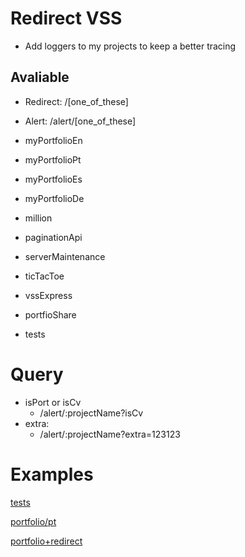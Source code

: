 # Redirect VSS
- Add loggers to my projects to keep a better tracing

## Avaliable
- Redirect:
    /[one_of_these]
- Alert:
    /alert/[one_of_these]

- myPortfolioEn
- myPortfolioPt
- myPortfolioEs
- myPortfolioDe
- million
- paginationApi
- serverMaintenance
- ticTacToe
- vssExpress
- portfioShare
- tests  

# Query
- isPort or isCv
    - /alert/:projectName?isCv
- extra:
    - /alert/:projectName?extra=123123


# Examples
[tests](https://vss-redirect.vercel.app/tests)

[portfolio/pt](https://my-portfolio-lyart-pi-90.vercel.app/pt)

[portfolio+redirect](https://vss-redirect.vercel.app/myPortfolioPt)
    